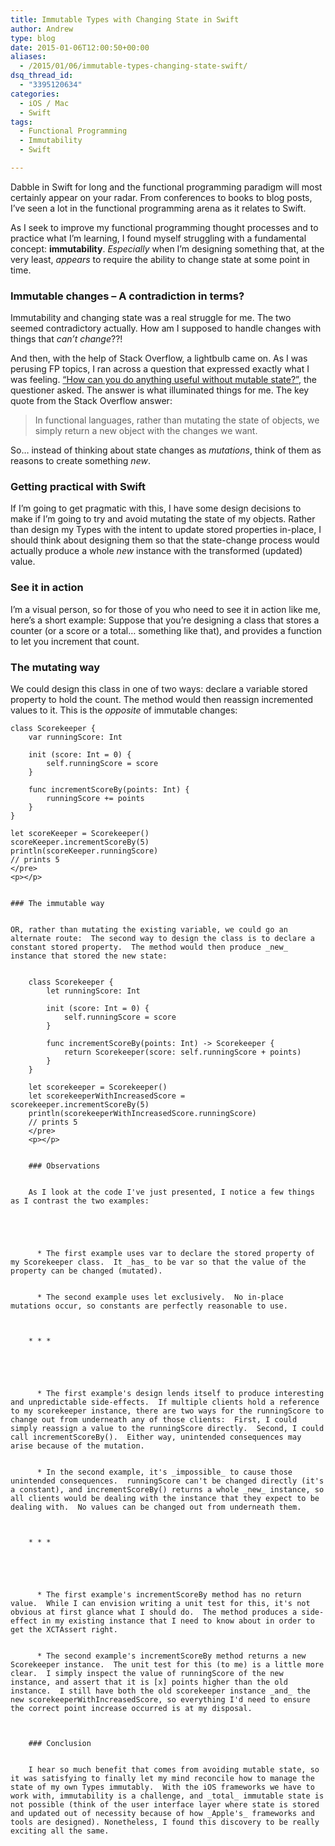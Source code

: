 ```yaml
---
title: Immutable Types with Changing State in Swift
author: Andrew
type: blog
date: 2015-01-06T12:00:50+00:00
aliases:
  - /2015/01/06/immutable-types-changing-state-swift/
dsq_thread_id:
  - "3395120634"
categories:
  - iOS / Mac
  - Swift
tags:
  - Functional Programming
  - Immutability
  - Swift

---
```

Dabble in Swift for long and the functional programming paradigm will most certainly appear on your radar. From conferences to books to blog posts, I&#8217;ve seen a lot in the functional programming arena as it relates to Swift.

As I seek to improve my functional programming thought processes and to practice what I&#8217;m learning, I found myself struggling with a fundamental concept: **immutability**. _Especially_ when I&#8217;m designing something that, at the very least, _appears_ to require the ability to change state at some point in time.

### Immutable changes &#8211; A contradiction in terms?

Immutability and changing state was a real struggle for me. The two seemed contradictory actually. How am I supposed to handle changes with things that _can&#8217;t change_??!

And then, with the help of Stack Overflow, a lightbulb came on. As I was perusing FP topics, I ran across a question that expressed exactly what I was feeling. [&#8220;How can you do anything useful without mutable state?&#8221;][1], the questioner asked. The answer is what illuminated things for me. The key quote from the Stack Overflow answer:

> In functional languages, rather than mutating the state of objects, we simply return a new object with the changes we want. 

So&#8230; instead of thinking about state changes as _mutations_, think of them as reasons to create something _new_.

### Getting practical with Swift

If I&#8217;m going to get pragmatic with this, I have some design decisions to make if I&#8217;m going to try and avoid mutating the state of my objects. Rather than design my Types with the intent to update stored properties in-place, I should think about designing them so that the state-change process would actually produce a whole _new_ instance with the transformed (updated) value.

### See it in action

I&#8217;m a visual person, so for those of you who need to see it in action like me, here&#8217;s a short example: Suppose that you&#8217;re designing a class that stores a counter (or a score or a total&#8230; something like that), and provides a function to let you increment that count.

### The mutating way

We could design this class in one of two ways: declare a variable stored property to hold the count. The method would then reassign incremented values to it. This is the _opposite_ of immutable changes:

    class Scorekeeper {
        var runningScore: Int
        
        init (score: Int = 0) {
            self.runningScore = score
        }
        
        func incrementScoreBy(points: Int) {
            runningScore += points
        }
    }
    
    let scoreKeeper = Scorekeeper()
    scoreKeeper.incrementScoreBy(5)
    println(scoreKeeper.runningScore)
    // prints 5
    </pre>
    <p></p>
    
    
    ### The immutable way
    
    
    OR, rather than mutating the existing variable, we could go an alternate route:  The second way to design the class is to declare a constant stored property.  The method would then produce _new_ instance that stored the new state:
    
    
        class Scorekeeper {
            let runningScore: Int
            
            init (score: Int = 0) {
                self.runningScore = score
            }
            
            func incrementScoreBy(points: Int) -> Scorekeeper {
                return Scorekeeper(score: self.runningScore + points)
            }
        }
        
        let scorekeeper = Scorekeeper()
        let scorekeeperWithIncreasedScore = scorekeeper.incrementScoreBy(5)
        println(scorekeeperWithIncreasedScore.runningScore)
        // prints 5
        </pre>
        <p></p>
        
        
        ### Observations
        
        
        As I look at the code I've just presented, I notice a few things as I contrast the two examples:
        
        
        
        
        
          * The first example uses var to declare the stored property of my Scorekeeper class.  It _has_ to be var so that the value of the property can be changed (mutated).
        
        
          * The second example uses let exclusively.  No in-place mutations occur, so constants are perfectly reasonable to use.
        
        
        
        * * *
        
        
        
        
        
          * The first example's design lends itself to produce interesting and unpredictable side-effects.  If multiple clients hold a reference to my scorekeeper instance, there are two ways for the runningScore to change out from underneath any of those clients:  First, I could simply reassign a value to the runningScore directly.  Second, I could call incrementScoreBy().  Either way, unintended consequences may arise because of the mutation.
        
        
          * In the second example, it's _impossible_ to cause those unintended consequences.  runningScore can't be changed directly (it's a constant), and incrementScoreBy() returns a whole _new_ instance, so all clients would be dealing with the instance that they expect to be dealing with.  No values can be changed out from underneath them.
        
        
        
        * * *
        
        
        
        
        
          * The first example's incrementScoreBy method has no return value.  While I can envision writing a unit test for this, it's not obvious at first glance what I should do.  The method produces a side-effect in my existing instance that I need to know about in order to get the XCTAssert right.
        
        
          * The second example's incrementScoreBy method returns a new Scorekeeper instance.  The unit test for this (to me) is a little more clear.  I simply inspect the value of runningScore of the new instance, and assert that it is [x] points higher than the old instance.  I still have both the old scorekeeper instance _and_ the new scorekeeperWithIncreasedScore, so everything I'd need to ensure the correct point increase occurred is at my disposal.
        
        
        
        ### Conclusion
        
        
        I hear so much benefit that comes from avoiding mutable state, so it was satisfying to finally let my mind reconcile how to manage the state of my own Types immutably.  With the iOS frameworks we have to work with, immutability is a challenge, and _total_ immutable state is not possible (think of the user interface layer where state is stored and updated out of necessity because of how _Apple's_ frameworks and tools are designed). Nonetheless, I found this discovery to be really exciting all the same.

 [1]: http://stackoverflow.com/questions/1020653/how-can-you-do-anything-useful-without-mutable-state